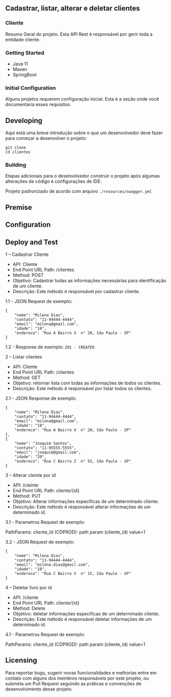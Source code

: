 ## Cadastrar, listar, alterar e deletar  clientes
### Cliente

Resumo Geral do projeto.
Esta API Rest é responsável por gerir toda a entidade cliente.

### Getting Started

* Java 11
* Maven
* SpringBoot

### Initial Configuration

Alguns projetos requerem configuração inicial. Esta é a seção onde você documentaria esses requisitos.

## Developing

Aqui está uma breve introdução sobre o que um desenvolvedor deve fazer para começar a desenvolver
o projeto:

```
git clone 
cd clientes
```

### Building

Etapas adicionais para o desenvolvedor construir o projeto após algumas alterações de código e configurações de IDE:

Projeto padronizado de acordo com arquivo ``./resources/swagger.yml``

## Premise


## Configuration



## Deploy and Test

1 – Cadastrar Cliente

- API: Cliente
- End Point URL Path:  /clientes
- Method: POST
- Objetivo: Cadastrar todas as informações necessárias para identificação de um cliente.
- Descrição: Este método é responsável por cadastrar cliente.

1.1 - JSON Request de exemplo:
```
{
    "nome": "Milena Dias",
    "contato": "11-94444-4444",
    "email": "milena@gmail.com",
    "idade": "18",
    "endereco": "Rua A Bairro X  n° 20, São Paulo - SP"
}
```

1.2 - Response de exemplo:
``
201 - CREATED
``

2 – Listar clientes

- API: Cliente
- End Point URL Path:  /clientes
- Method: GET
- Objetivo: retornar lista com todas as informações de todos os clientes.
- Descrição: Este método é responsável por listar todos os clientes.

2.1 - JSON Response de exemplo:

    {
        "nome": "Milena Dias",
        "contato": "11-94444-4444",
        "email": "milena@gmail.com",
        "idade": "18",
        "endereco": "Rua A Bairro X  n° 20, São Paulo - SP"
    },
    {
        "nome": "Joaquim Santos",
        "contato": "11-95555-5555",
        "email": "joaquim@gmail.com",
        "idade": "20",
        "endereco": "Rua C Bairro Z  n° 55, São Paulo - SP"
    }


3 – Alterar cleinte por id

- API: /cleinte
- End Point URL Path:  cliente/{id}
- Method: PUT
- Objetivo: Alterar informações especificas de um determinado cliente.
- Descrição: Este método é responsável alterar informações de um determinado id.

3.1 - Parametros Request de exemplo:

PathParams: cliente_Id (CDPROD): path param (cliente_Id) value=1</br>

3.2 - JSON Request de exemplo:

    {
        "nome": "Milena Dias",
        "contato": "11-94444-4444",
        "email": "milena.dias@gmail.com",
        "idade": "18",
        "endereco": "Rua C Bairro V  n° 15, São Paulo - SP"
    }

4 – Deletar livro por id

- API: /cliente
- End Point URL Path:  cliente/{id}
- Method: Delete
- Objetivo: deletar informações especificas de um determinado cliente.
- Descrição: Este método é responsável deletar informações de um determinado id.

4.1 - Parametros Request de exemplo:

PathParams: cliente_Id (CDPROD): path param (cliente_Id) value=1</br>

## Licensing

Para reportar bugs, sugerir novas funcionalidades e melhorias entre em contato com alguns dos membros responsáveis
por este projeto, ou submeta um Pull Request seguindo as práticas e convenções de desenvolvimento desse projeto.